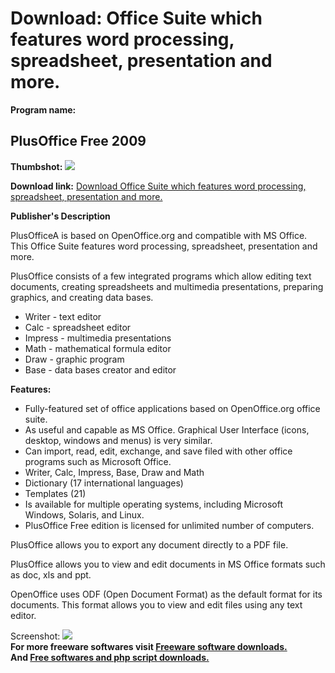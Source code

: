 # Download: Office Suite which features word processing, spreadsheet, presentation and more.

**Program name:**

## PlusOffice Free 2009

  
**Thumbshot:** ![](http://www.freewarefiles.com/screenshot/plusoffice_md.jpg)   
  
**Download link:** [Download Office Suite which features word processing, spreadsheet, presentation and more.](http://freesoftwares.boysofts.com/PlusOffice-Free-2009_program_45772.html)  
  


**Publisher's Description**  
  


PlusOfficeA is based on OpenOffice.org and compatible with MS Office. This Office Suite features word processing, spreadsheet, presentation and more. 

PlusOffice consists of a few integrated programs which allow editing text documents, creating spreadsheets and multimedia presentations, preparing graphics, and creating data bases.

  * Writer - text editor 
  * Calc - spreadsheet editor 
  * Impress - multimedia presentations 
  * Math - mathematical formula editor 
  * Draw - graphic program 
  * Base - data bases creator and editor 

**Features:**

  * Fully-featured set of office applications based on OpenOffice.org office suite. 
  * As useful and capable as MS Office. Graphical User Interface (icons, desktop, windows and menus) is very similar. 
  * Can import, read, edit, exchange, and save filed with other office programs such as Microsoft Office. 
  * Writer, Calc, Impress, Base, Draw and Math 
  * Dictionary (17 international languages) 
  * Templates (21) 
  * Is available for multiple operating systems, including Microsoft Windows, Solaris, and Linux. 
  * PlusOffice Free edition is licensed for unlimited number of computers. 

PlusOffice allows you to export any document directly to a PDF file.

PlusOffice allows you to view and edit documents in MS Office formats such as doc, xls and ppt.

OpenOffice uses ODF (Open Document Format) as the default format for its documents. This format allows you to view and edit files using any text editor. 

  
  
Screenshot: ![](http://www.freewarefiles.com/screenshot/plusoffice.jpg)   
**For more freeware softwares visit [Freeware software downloads.](http://freesoftwares.boysofts.com/)**   
**And [Free softwares and php script downloads.](http://www.boysofts.com/)**
